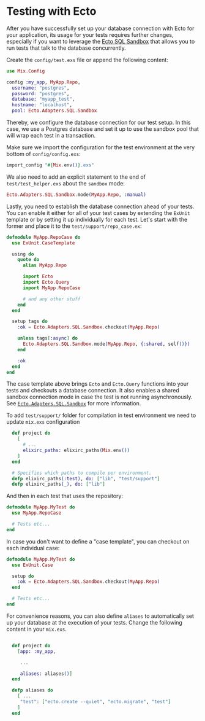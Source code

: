 # Testing with Ecto

After you have successfully set up your database connection with Ecto for your application,
its usage for your tests requires further changes, especially if you want to leverage the
[Ecto SQL Sandbox](https://hexdocs.pm/ecto_sql/Ecto.Adapters.SQL.Sandbox.html) that allows
you to run tests that talk to the database concurrently.

Create the `config/test.exs` file or append the following content:

```elixir
use Mix.Config

config :my_app, MyApp.Repo,
  username: "postgres",
  password: "postgres",
  database: "myapp_test",
  hostname: "localhost",
  pool: Ecto.Adapters.SQL.Sandbox

 ```

Thereby, we configure the database connection for our test setup.
In this case, we use a Postgres database and set it up to use the sandbox pool that will wrap each test in a transaction.

Make sure we import the configuration for the test environment at the very bottom of `config/config.exs`:

```elixir
import_config "#{Mix.env()}.exs"
```

We also need to add an explicit statement to the end of `test/test_helper.exs` about the `sandbox` mode:

```elixir
Ecto.Adapters.SQL.Sandbox.mode(MyApp.Repo, :manual)
```

Lastly, you need to establish the database connection ahead of your tests.
You can enable it either for all of your test cases by extending the `ExUnit` template or by setting it up individually for each test. Let's start with the former and place it to the `test/support/repo_case.ex`:

```elixir
defmodule MyApp.RepoCase do
  use ExUnit.CaseTemplate

  using do
    quote do
      alias MyApp.Repo

      import Ecto
      import Ecto.Query
      import MyApp.RepoCase

      # and any other stuff
    end
  end

  setup tags do
    :ok = Ecto.Adapters.SQL.Sandbox.checkout(MyApp.Repo)

    unless tags[:async] do
      Ecto.Adapters.SQL.Sandbox.mode(MyApp.Repo, {:shared, self()})
    end

    :ok
  end
end
```

The case template above brings `Ecto` and `Ecto.Query` functions into your tests and checkouts a database connection. It also enables a shared sandbox connection mode in case the test is not running asynchronously.
See [`Ecto.Adapters.SQL.Sandbox`](https://hexdocs.pm/ecto_sql/Ecto.Adapters.SQL.Sandbox.html) for more information.

To add `test/support/` folder for compilation in test environment we need to update `mix.exs` configuration

```elixir
  def project do
    [
      # ...
      elixirc_paths: elixirc_paths(Mix.env())
    ]
  end

  # Specifies which paths to compile per environment.
  defp elixirc_paths(:test), do: ["lib", "test/support"]
  defp elixirc_paths(_), do: ["lib"]
```

And then in each test that uses the repository:

```elixir
defmodule MyApp.MyTest do
  use MyApp.RepoCase

  # Tests etc...
end
```

In case you don't want to define a "case template", you can checkout on each individual case:

```elixir
defmodule MyApp.MyTest do
  use ExUnit.Case

  setup do
    :ok = Ecto.Adapters.SQL.Sandbox.checkout(MyApp.Repo)
  end

  # Tests etc...
end
```

For convenience reasons, you can also define `aliases` to automatically set up your database at the execution of your tests.
Change the following content in your `mix.exs`.

```elixir

  def project do
    [app: :my_app,

     ...

     aliases: aliases()]
  end

  defp aliases do
    [ ...
     "test": ["ecto.create --quiet", "ecto.migrate", "test"]
    ]
  end
```

